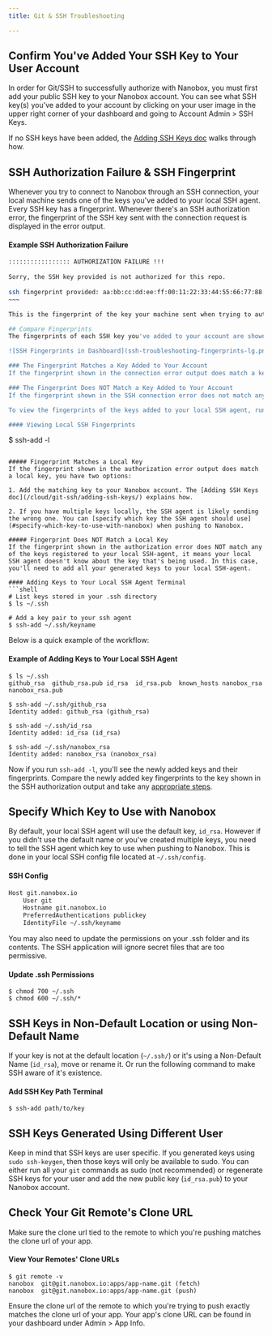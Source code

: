 ```yaml
---
title: Git & SSH Troubleshooting

---
```


## Confirm You've Added Your SSH Key to Your User Account
In order for Git/SSH to successfully authorize with Nanobox, you must first add your public SSH key to your Nanobox account. You can see what SSH key(s) you've added to your account by clicking on your user image in the upper right corner of your dashboard and going to Account Admin > SSH Keys.

If no SSH keys have been added, the [Adding SSH Keys doc](/cloud/git-ssh/adding-ssh-keys/) walks through how.

## SSH Authorization Failure & SSH Fingerprint
Whenever you try to connect to Nanobox through an SSH connection, your local machine sends one of the keys you've added to your local SSH agent. Every SSH key has a fingerprint. Whenever there's an SSH authorization error, the fingerprint of the SSH key sent with the connection request is displayed in the error output.

#### Example SSH Authorization Failure
```bash
::::::::::::::::: AUTHORIZATION FAILURE !!!
 
Sorry, the SSH key provided is not authorized for this repo.
 
ssh fingerprint provided: aa:bb:cc:dd:ee:ff:00:11:22:33:44:55:66:77:88:99
~~~

This is the fingerprint of the key your machine sent when trying to authorize the SSH connection.

## Compare Fingerprints
The fingerprints of each SSH key you've added to your account are shown in your dashboard. Compare the fingerprint shown in the error output to the SSH fingerprint(s) of the key(s) added to your Nanobox account.

![SSH Fingerprints in Dashboard](ssh-troubleshooting-fingerprints-lg.png)

### The Fingerprint Matches a Key Added to Your Account
If the fingerprint shown in the connection error output does match a key added to your account, it means you're trying to connect to a service or push to an app that your user account does not have access to. You have not been [added as a team member](/cloud/team/) on the app. It could also mean that the git clone url tied to the remote to which you're trying to push is wrong (more info [below](#check-your-git-remote-39-s-clone-url)).

### The Fingerprint Does NOT Match a Key Added to Your Account
If the fingerprint shown in the SSH connection error does not match any key added to your user account, it means your local machine is sending a key that Nanobox doesn't know about. To see exactly which key is being sent, you'll need to compare the fingerprint shown in the SSH authorization error output with the fingerprints of your local keys.

To view the fingerprints of the keys added to your local SSH agent, run the following:

#### Viewing Local SSH Fingerprints
```
$ ssh-add -l
```

##### Fingerprint Matches a Local Key
If the fingerprint shown in the authorization error output does match a local key, you have two options:

1. Add the matching key to your Nanobox account. The [Adding SSH Keys doc](/cloud/git-ssh/adding-ssh-keys/) explains how.

2. If you have multiple keys locally, the SSH agent is likely sending the wrong one. You can [specify which key the SSH agent should use](#specify-which-key-to-use-with-nanobox) when pushing to Nanobox.

##### Fingerprint Does NOT Match a Local Key
If the fingerprint shown in the authorization error does NOT match any of the keys registered to your local SSH-agent, it means your local SSH agent doesn't know about the key that's being used. In this case, you'll need to add all your generated keys to your local SSH-agent.

#### Adding Keys to Your Local SSH Agent Terminal
```shell
# List keys stored in your .ssh directory
$ ls ~/.ssh
 
# Add a key pair to your ssh agent
$ ssh-add ~/.ssh/keyname
```

Below is a quick example of the workflow:

#### Example of Adding Keys to Your Local SSH Agent
```shell
$ ls ~/.ssh
github_rsa  github_rsa.pub id_rsa  id_rsa.pub  known_hosts nanobox_rsa  nanobox_rsa.pub
 
$ ssh-add ~/.ssh/github_rsa
Identity added: github_rsa (github_rsa)
 
$ ssh-add ~/.ssh/id_rsa
Identity added: id_rsa (id_rsa)
 
$ ssh-add ~/.ssh/nanobox_rsa
Identity added: nanobox_rsa (nanobox_rsa)
```

Now if you run `ssh-add -l`, you'll see the newly added keys and their fingerprints. Compare the newly added key fingerprints to the key shown in the SSH authorization output and take any [appropriate steps](#viewing-local-ssh-fingerprints).

## Specify Which Key to Use with Nanobox
By default, your local SSH agent will use the default key, `id_rsa`. However if you didn't use the default name or you've created multiple keys, you need to tell the SSH agent which key to use when pushing to Nanobox. This is done in your local SSH config file located at `~/.ssh/config`.

#### SSH Config
```txt
Host git.nanobox.io
    User git
    Hostname git.nanobox.io
    PreferredAuthentications publickey
    IdentityFile ~/.ssh/keyname
```

You may also need to update the permissions on your .ssh folder and its contents. The SSH application will ignore secret files that are too permissive.

#### Update .ssh Permissions
```shell
$ chmod 700 ~/.ssh
$ chmod 600 ~/.ssh/*
```

## SSH Keys in Non-Default Location or using Non-Default Name
If your key is not at the default location (`~/.ssh/`) or it's using a Non-Default Name (`id_rsa`), move or rename it. Or run the following command to make SSH aware of it's existence.

#### Add SSH Key Path Terminal
```shell
$ ssh-add path/to/key
```

## SSH Keys Generated Using Different User
Keep in mind that SSH keys are user specific. If you generated keys using `sudo ssh-keygen`, then those keys will only be available to sudo. You can either run all your `git` commands as sudo (not recommended) or regenerate SSH keys for your user and add the new public key (`id_rsa.pub`) to your Nanobox account.

## Check Your Git Remote's Clone URL
Make sure the clone url tied to the remote to which you're pushing matches the clone url of your app.

#### View Your Remotes' Clone URLs
```shell
$ git remote -v
nanobox  git@git.nanobox.io:apps/app-name.git (fetch)
nanobox  git@git.nanobox.io:apps/app-name.git (push)
```

Ensure the clone url of the remote to which you're trying to push exactly matches the clone url of your app. Your app's clone URL can be found in your dashboard under Admin > App Info.